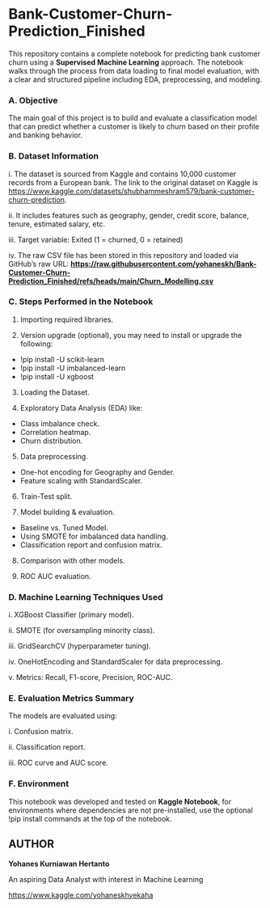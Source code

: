 # Bank-Customer-Churn-Prediction_Finished

This repository contains a complete notebook for predicting bank customer churn using a **Supervised Machine Learning** approach. The notebook walks through the process from data loading to final model evaluation, with a clear and structured pipeline including EDA, preprocessing, and modeling.

### A. Objective

The main goal of this project is to build and evaluate a classification model that can predict whether a customer is likely to churn based on their profile and banking behavior.

### B. Dataset Information

i. The dataset is sourced from Kaggle and contains 10,000 customer records from a European bank. 
The link to the original dataset on Kaggle is https://www.kaggle.com/datasets/shubhammeshram579/bank-customer-churn-prediction.

ii. It includes features such as geography, gender, credit score, balance, tenure, estimated salary, etc.

iii. Target variable: Exited (1 = churned, 0 = retained)

iv. The raw CSV file has been stored in this repository and loaded via GitHub’s raw URL: **https://raw.githubusercontent.com/yohaneskh/Bank-Customer-Churn-Prediction_Finished/refs/heads/main/Churn_Modelling.csv**

### C. Steps Performed in the Notebook

1. Importing required libraries.

2. Version upgrade (optional), you may need to install or upgrade the following:
- !pip install -U scikit-learn
- !pip install -U imbalanced-learn
- !pip install -U xgboost

3. Loading the Dataset.

4. Exploratory Data Analysis (EDA) like:
- Class imbalance check.
- Correlation heatmap.
- Churn distribution.

5. Data preprocessing.
- One-hot encoding for Geography and Gender.
- Feature scaling with StandardScaler.
  
6. Train-Test split.
  
7. Model building & evaluation.
- Baseline vs. Tuned Model.
- Using SMOTE for imbalanced data handling.
- Classification report and confusion matrix.
  
8. Comparison with other models.
   
9. ROC AUC evaluation.

### D. Machine Learning Techniques Used

i. XGBoost Classifier (primary model).

ii. SMOTE (for oversampling minority class).

iii. GridSearchCV (hyperparameter tuning).

iv. OneHotEncoding and StandardScaler for data preprocessing.

v. Metrics: Recall, F1-score, Precision, ROC-AUC.

### E. Evaluation Metrics Summary

The models are evaluated using:

i. Confusion matrix.

ii. Classification report.

iii. ROC curve and AUC score.

### F. Environment

This notebook was developed and tested on **Kaggle Notebook**, for environments where dependencies are not pre-installed, use the optional !pip install commands at the top of the notebook.

## AUTHOR

**Yohanes Kurniawan Hertanto**

An aspiring Data Analyst with interest in Machine Learning

https://www.kaggle.com/yohaneskhyekaha
